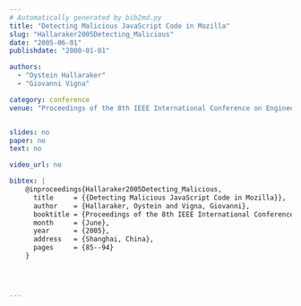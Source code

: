 ```yaml
---
# Automatically generated by bib2md.py
title: "Detecting Malicious JavaScript Code in Mozilla"
slug: "Hallaraker2005Detecting_Malicious"
date: "2005-06-01"
publishdate: "2000-01-01"

authors:
  - "Oystein Hallaraker"
  - "Giovanni Vigna"

category: conference
venue: "Proceedings of the 8th IEEE International Conference on Engineering of Complex Computer Systems (ICECCS)"


slides: no
paper: no
text: no

video_url: no

bibtex: |
    @inproceedings{Hallaraker2005Detecting_Malicious,
      title     = {{Detecting Malicious JavaScript Code in Mozilla}},
      author    = {Hallaraker, Oystein and Vigna, Giovanni},
      booktitle = {Proceedings of the 8th IEEE International Conference on Engineering of Complex Computer Systems (ICECCS)},
      month     = {June},
      year      = {2005},
      address   = {Shanghai, China},
      pages     = {85--94}
    }




---
```


